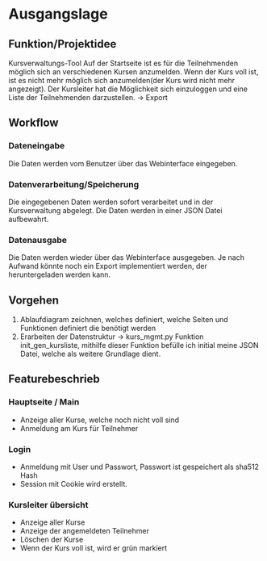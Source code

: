 # Ausgangslage

## Funktion/Projektidee
Kursverwaltungs-Tool
Auf der Startseite ist es für die Teilnehmenden möglich sich an verschiedenen Kursen anzumelden.
Wenn der Kurs voll ist, ist es nicht mehr möglich sich anzumelden(der Kurs wird nicht mehr angezeigt).
Der Kursleiter hat die Möglichkeit sich einzuloggen und eine Liste der Teilnehmenden darzustellen. -> Export

## Workflow
### Dateneingabe
Die Daten werden vom Benutzer über das Webinterface eingegeben.
### Datenverarbeitung/Speicherung
Die eingegebenen Daten werden sofort verarbeitet und in der Kursverwaltung abgelegt.
Die Daten werden in einer JSON Datei aufbewahrt.

### Datenausgabe
Die Daten werden wieder über das Webinterface ausgegeben.
Je nach Aufwand könnte noch ein Export implementiert werden, der heruntergeladen werden kann. 


## Vorgehen
1. Ablaufdiagram zeichnen, welches definiert, welche Seiten und Funktionen definiert die benötigt werden
2. Erarbeiten der Datenstruktur -> 
    kurs_mgmt.py Funktion init_gen_kursliste, mithilfe dieser Funktion befülle ich initial meine JSON Datei, welche als weitere Grundlage dient.

## Featurebeschrieb

### Hauptseite / Main
- Anzeige aller Kurse, welche noch nicht voll sind
- Anmeldung am Kurs für Teilnehmer

### Login
- Anmeldung mit User und Passwort, Passwort ist gespeichert als sha512 Hash
- Session mit Cookie wird erstellt.

### Kursleiter übersicht
- Anzeige aller Kurse
- Anzeige der angemeldeten Teilnehmer
- Löschen der Kurse
- Wenn der Kurs voll ist, wird er grün markiert